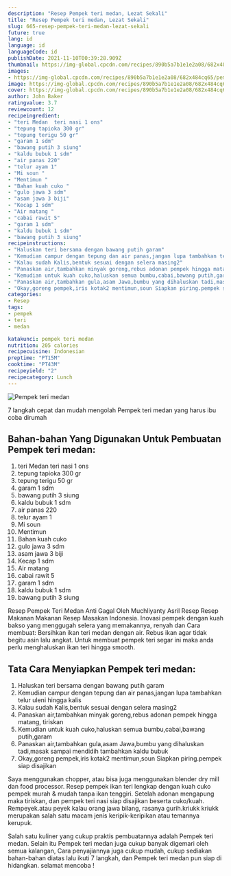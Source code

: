 ```yaml
---
description: "Resep Pempek teri medan, Lezat Sekali"
title: "Resep Pempek teri medan, Lezat Sekali"
slug: 665-resep-pempek-teri-medan-lezat-sekali
future: true
lang: id
language: id
languageCode: id
publishDate: 2021-11-10T00:39:28.909Z 
thumbnail: https://img-global.cpcdn.com/recipes/890b5a7b1e1e2a08/682x484cq65/pempek-teri-medan-foto-resep-utama.png
images:
- https://img-global.cpcdn.com/recipes/890b5a7b1e1e2a08/682x484cq65/pempek-teri-medan-foto-resep-utama.png
image: https://img-global.cpcdn.com/recipes/890b5a7b1e1e2a08/682x484cq65/pempek-teri-medan-foto-resep-utama.png
cover: https://img-global.cpcdn.com/recipes/890b5a7b1e1e2a08/682x484cq65/pempek-teri-medan-foto-resep-utama.png
author: John Baker
ratingvalue: 3.7
reviewcount: 12
recipeingredient:
- "teri Medan  teri nasi 1 ons"
- "tepung tapioka 300 gr"
- "tepung terigu 50 gr"
- "garam 1 sdm"
- "bawang putih 3 siung"
- "kaldu bubuk 1 sdm"
- "air panas 220"
- "telur ayam 1"
- "Mi soun "
- "Mentimun "
- "Bahan kuah cuko "
- "gulo jawa 3 sdm"
- "asam jawa 3 biji"
- "Kecap 1 sdm"
- "Air matang "
- "cabai rawit 5"
- "garam 1 sdm"
- "kaldu bubuk 1 sdm"
- "bawang putih 3 siung"
recipeinstructions:
- "Haluskan teri bersama dengan bawang putih garam"
- "Kemudian campur dengan tepung dan air panas,jangan lupa tambahkan telur uleni hingga kalis"
- "Kalau sudah Kalis,bentuk sesuai dengan selera masing2"
- "Panaskan air,tambahkan minyak goreng,rebus adonan pempek hingga matang, tiriskan"
- "Kemudian untuk kuah cuko,haluskan semua bumbu,cabai,bawang putih,garam"
- "Panaskan air,tambahkan gula,asam Jawa,bumbu yang dihaluskan tadi,masak sampai mendidih tambahkan kaldu bubuk"
- "Okay,goreng pempek,iris kotak2 mentimun,soun Siapkan piring.pempek siap disajikan"
categories:
- Resep
tags:
- pempek
- teri
- medan

katakunci: pempek teri medan 
nutrition: 205 calories
recipecuisine: Indonesian
preptime: "PT15M"
cooktime: "PT43M"
recipeyield: "2"
recipecategory: Lunch
---
```



![Pempek teri medan](https://img-global.cpcdn.com/recipes/890b5a7b1e1e2a08/682x484cq65/pempek-teri-medan-foto-resep-utama.png)

7 langkah cepat dan mudah mengolah  Pempek teri medan yang harus ibu coba dirumah

<!--inarticleads1-->

## Bahan-bahan Yang Digunakan Untuk Pembuatan Pempek teri medan:

1. teri Medan  teri nasi 1 ons
1. tepung tapioka 300 gr
1. tepung terigu 50 gr
1. garam 1 sdm
1. bawang putih 3 siung
1. kaldu bubuk 1 sdm
1. air panas 220
1. telur ayam 1
1. Mi soun 
1. Mentimun 
1. Bahan kuah cuko 
1. gulo jawa 3 sdm
1. asam jawa 3 biji
1. Kecap 1 sdm
1. Air matang 
1. cabai rawit 5
1. garam 1 sdm
1. kaldu bubuk 1 sdm
1. bawang putih 3 siung

Resep Pempek Teri Medan Anti Gagal Oleh Muchliyanty Asril Resep Resep Makanan Makanan Resep Masakan Indonesia. Inovasi pempek dengan kuah bakso yang menggugah selera yang memakannya, renyah dan Cara membuat: Bersihkan ikan teri medan dengan air. Rebus ikan agar tidak begitu asin lalu angkat. Untuk membuat pempek teri segar ini maka anda perlu menghaluskan ikan teri hingga smooth. 

<!--inarticleads2-->

## Tata Cara Menyiapkan Pempek teri medan:

1. Haluskan teri bersama dengan bawang putih garam
1. Kemudian campur dengan tepung dan air panas,jangan lupa tambahkan telur uleni hingga kalis
1. Kalau sudah Kalis,bentuk sesuai dengan selera masing2
1. Panaskan air,tambahkan minyak goreng,rebus adonan pempek hingga matang, tiriskan
1. Kemudian untuk kuah cuko,haluskan semua bumbu,cabai,bawang putih,garam
1. Panaskan air,tambahkan gula,asam Jawa,bumbu yang dihaluskan tadi,masak sampai mendidih tambahkan kaldu bubuk
1. Okay,goreng pempek,iris kotak2 mentimun,soun Siapkan piring.pempek siap disajikan


Saya menggunakan chopper, atau bisa juga menggunakan blender dry mill dan food processor. Resep pempek ikan teri lengkap dengan kuah cuko pempek murah &amp; mudah tanpa ikan tenggiri. Setelah adonan mengapung maka tiriskan, dan pempek teri nasi siap disajikan beserta cuko/kuah. Rempeyek.atau peyek kalau orang jawa bilang, rasanya gurih.kriukk kriukk merupakan salah satu macam jenis keripik-keripikan atau temannya kerupuk. 

Salah satu kuliner yang cukup praktis pembuatannya adalah  Pempek teri medan. Selain itu  Pempek teri medan  juga cukup banyak digemari oleh semua kalangan, Cara penyajiannya juga cukup mudah, cukup sediakan bahan-bahan diatas lalu ikuti 7 langkah, dan  Pempek teri medan  pun siap di hidangkan. selamat mencoba !
